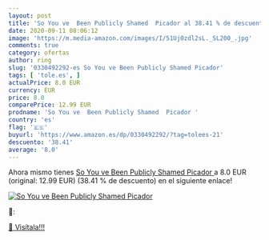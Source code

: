 ```yaml
---
layout: post
title: 'So You ve  Been Publicly Shamed  Picador al 38.41 % de descuento'
date: 2020-09-11 08:06:12
image: 'https://m.media-amazon.com/images/I/51Uj0zdl2sL._SL200_.jpg'
comments: true
category: ofertas
author: ring
slug: '0330492292-es So You ve Been Publicly Shamed Picador'
tags: [ 'tole.es', ]
actualPrice: 8.0 EUR
currency: EUR
price: 8.0
comparePrice: 12.99 EUR
prodname: 'So You ve  Been Publicly Shamed  Picador '
country: 'es'
flag: '🇪🇸'
buyurl: 'https://www.amazon.es/dp/0330492292/?tag=tolees-21'
descuento: '38.41'
average: '8.0'
---
```


Ahora mismo tienes [So You ve  Been Publicly Shamed  Picador ](https://www.amazon.es/dp/0330492292/?tag=tolees-21) a 8.0 EUR (original: 12.99 EUR) (38.41 %  de descuento) en el siguiente enlace!

[![So You ve  Been Publicly Shamed  Picador](https://m.media-amazon.com/images/I/51Uj0zdl2sL._SL200_.jpg)](https://www.amazon.es/dp/0330492292/?tag=tolees-21)

🔎:


[🛒 Visítala!!!](https://www.amazon.es/dp/0330492292/?tag=tolees-21)
